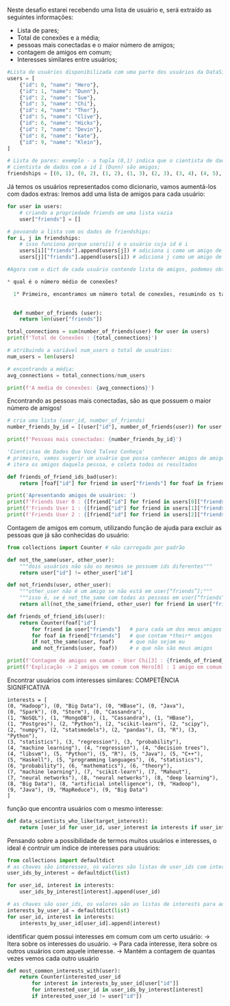 Neste desafio estarei recebendo uma lista de usuário e, será extraído as seguintes informações: 

* Lista de pares;
* Total de conexões e a média;
* pessoas mais conectadas e o maior número de amigos;
* contagem de amigos em comum;
* Interesses similares entre usuários;

~~~python
#Lista de usuários disponibilizada com uma parte dos usuários da DataSiencester:
users = [
    {"id": 0, "name": "Hero"},
    {"id": 1, "name": "Dunn"},
    {"id": 2, "name": "Sue"},
    {"id": 3, "name": "Chi"},
    {"id": 4, "name": "Thor"},
    {"id": 5, "name": "Clive"},
    {"id": 6, "name": "Hicks"},
    {"id": 7, "name": "Devin"},
    {"id": 8, "name": "kate"},
    {"id": 9, "name": "Klein"},
]

# Lista de pares: exemplo - a tupla (0,1) indica que o cientista de dados com a id 0 (Hero) e o
# cientista de dados com a id 1 (Dunn) são amigos;
friendships = [(0, 1), (0, 2), (1, 2), (1, 3), (2, 3), (3, 4), (4, 5), (5, 6), (5, 7), (6, 8), (7, 8), (8, 9) ]
~~~
Já temos os usuários representados como dicionario, vamos aumentá-los com dados extras:
Iremos add uma lista de amigos para cada usuário:

~~~python
for user in users:
    # criando a propriedade friends em uma lista vazia
    user["friends"] = []

# povoando a lista com os dados de friendships:
for i, j in friendships:
    # isso funciona porque users[i] é o usuário cuja id é i
    users[i]["friends"].append(users[j]) # adiciona i como um amigo de j
    users[j]["friends"].append(users[i]) # adiciona j como um amigo de i

#Agora com o dict de cada usuário contendo lista de amigos, podemos obter informações como:

* qual é o número médio de conexões?

  1° Primeiro, encontramos um número total de conexões, resumindo os tamanhos de todas as listas de friends:

 
  def number_of_friends (user):
    return len(user["friends"])

total_connections = sum(number_of_friends(user) for user in users)
print(f'Total de Conexões : {total_connections}')

# atribuindo a variável num_users o total de usuários:
num_users = len(users)

# encontrando a média:
avg_connections = total_connections/num_users

print(f'A media de conexões: {avg_connections}')
~~~

Encontrando as pessoas mais conectadas, são as que possuem o maior número de amigos!

~~~python
# cria uma lista (user_id, number_of_friends)
number_friends_by_id = [(user["id"], number_of_friends(user)) for user in users]

print(f'Pessoas mais conectadas: {number_friends_by_id}')

'Cientistas de Dados Que Você Talvez Conheça'
# primeiro, vamos sugerir um usuário que possa conhecer amigos de amigos: Para cada amigo de um usuário
# itera os amigos daquela pessoa, e coleta todos os resultados

def friends_of_friend_ids_bad(user):
    return [foaf["id"] for friend in user["friends"] for foaf in friend["friends"]]

print('Apresentando amigos de usuários: ')
print(f'Friends User 0 : {[friend["id"] for friend in users[0]["friends"]]}')
print(f'Friends User 1 : {[friend["id"] for friend in users[1]["friends"]]}')
print(f'Friends User 2 : {[friend["id"] for friend in users[2]["friends"]]}')
~~~

Contagem de amigos em comum, utilizando função de ajuda para excluir as pessoas que já são conhecidas do usuário:

~~~python
from collections import Counter # não carregado por padrão

def not_the_same(user, other_user):
    """dois usuários não são os mesmos se possuem ids diferentes"""
    return user["id"] != other_user["id"]

def not_friends(user, other_user):
    """other_user não é um amigo se não está em user[“friends”];"""
    """isso é, se é not_the_same com todas as pessoas em user[“friends”]"""
    return all(not_the_same(friend, other_user) for friend in user["friends"])

def friends_of_friend_ids(user):
    return Counter(foaf["id"]
        for friend in user["friends"]   # para cada um dos meus amigos
        for foaf in friend["friends"]   # que contam *their* amigos
        if not_the_same(user, foaf)     # que não sejam eu
        and not_friends(user, foaf))    # e que não são meus amigos

print(f'Contagem de amigos em comum - User Chi[3] : {friends_of_friend_ids(users[3])}')
print(f'Explicação -> 2 amigos em comum com Hero[0] : 1 amigo em comum com Clive[5]')
~~~

Encontrar usuários com interesses similares: COMPETÊNCIA SIGNIFICATIVA

~~~
interests = [
(0, "Hadoop"), (0, "Big Data"), (0, "HBase"), (0, "Java"),
(0, "Spark"), (0, "Storm"), (0, "Cassandra"),
(1, "NoSQL"), (1, "MongoDB"), (1, "Cassandra"), (1, "HBase"),
(1, "Postgres"), (2, "Python"), (2, "scikit-learn"), (2, "scipy"),
(2, "numpy"), (2, "statsmodels"), (2, "pandas"), (3, "R"), (3, "Python"),
(3, "statistics"), (3, "regression"), (3, "probability"),
(4, "machine learning"), (4, "regression"), (4, "decision trees"),
(4, "libsvm"), (5, "Python"), (5, "R"), (5, "Java"), (5, "C++"),
(5, "Haskell"), (5, "programming languages"), (6, "statistics"),
(6, "probability"), (6, "mathematics"), (6, "theory"),
(7, "machine learning"), (7, "scikit-learn"), (7, "Mahout"),
(7, "neural networks"), (8, "neural networks"), (8, "deep learning"),
(8, "Big Data"), (8, "artificial intelligence"), (9, "Hadoop"),
(9, "Java"), (9, "MapReduce"), (9, "Big Data")
]
~~~

função que encontra usuários com o mesmo interesse:
~~~python
def data_scientists_who_like(target_interest):
    return [user_id for user_id, user_interest in interests if user_interest == target_interest]
~~~

Pensando sobre a possibilidade de termos muitos usuários e interesses, o ideal é contruir um índice de interesses para usuários:

~~~python
from collections import defaultdict
# as chaves são interesses, os valores são listas de user_ids com interests
user_ids_by_interest = defaultdict(list)

for user_id, interest in interests:
    user_ids_by_interest[interest].append(user_id)

# as chaves são user_ids, os valores são as listas de interests para aquele user_id
interests_by_user_id = defaultdict(list)
for user_id, interest in interests:
    interests_by_user_id[user_id].append(interest)
~~~

identificar quem possui interesses em comum com um certo usuário:
-> Itera sobre os interesses do usuário.
-> Para cada interesse, itera sobre os outros usuários com aquele interesse.
-> Mantém a contagem de quantas vezes vemos cada outro usuário

~~~python
def most_common_interests_with(user):
    return Counter(interested_user_id
        for interest in interests_by_user_id[user["id"]]
        for interested_user_id in user_ids_by_interest[interest]
        if interested_user_id != user["id"])
~~~
